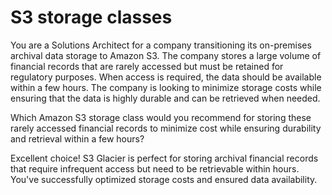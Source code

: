 # S3 storage classes

You are a Solutions Architect for a company transitioning its on-premises archival data storage to Amazon S3. The company stores a large volume of financial records that are rarely accessed but must be retained for regulatory purposes. When access is required, the data should be available within a few hours. The company is looking to minimize storage costs while ensuring that the data is highly durable and can be retrieved when needed.

Which Amazon S3 storage class would you recommend for storing these rarely accessed financial records to minimize cost while ensuring durability and retrieval within a few hours?

Excellent choice! S3 Glacier is perfect for storing archival financial records that require infrequent access but need to be retrievable within hours. You've successfully optimized storage costs and ensured data availability.

